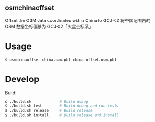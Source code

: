 osmchinaoffset
--------------
Offset the OSM data coordinates within China to GCJ-02
将中国范围内的 OSM 数据坐标偏移为 GCJ-02「火星坐标系」


# Usage

``` bash
$ osmchinaoffset china.osm.pbf china-offset.osm.pbf
```


# Develop

Build:

``` bash
$ ./build.sh             # Build debug
$ ./build.sh test        # Build debug and run tests
$ ./build.sh release     # Build release
$ ./build.sh install     # Build release and install
```

